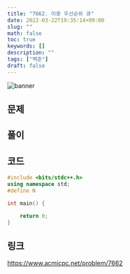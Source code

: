 ```yaml
---
title: "7662. 이중 우선순위 큐"
date: 2022-03-22T19:35:14+09:00
slug: ""
math: false
toc: true
keywords: []
description: ""
tags: ["백준"]
draft: false
---
```

![banner](https://i.imgur.com/Sbr2C3C.jpeg)

## 문제

## 풀이

## 코드
```c++
#include <bits/stdc++.h>
using namespace std;
#define N 

int main() {

    return 0;
}
```

## 링크
https://www.acmicpc.net/problem/7662


